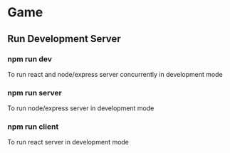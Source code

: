# Game

## Run Development Server
### npm run dev
To run react and node/express server concurrently in development mode

### npm run server
To run node/express server in development mode

### npm run client
To run react server in development mode
